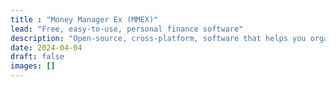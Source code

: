 ```yaml
---
title : "Money Manager Ex (MMEX)"
lead: "Free, easy-to-use, personal finance software"
description: "Open-source, cross-platform, software that helps you organize your finances and keep track of where, when and to who the money goes. It is also a great tool to get a bird’s eye view of your financial worth."
date: 2024-04-04
draft: false
images: []
---
```

